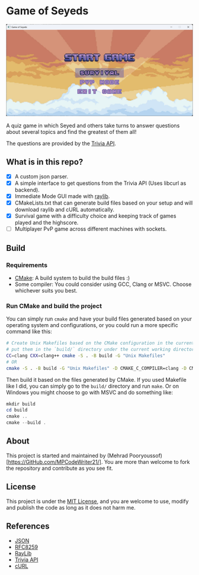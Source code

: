Game of Seyeds
==============

![GameOfSeyeds](https://github.com/MPCodeWriter21/Game-of-Seyeds/raw/dev/screen-shots/menu.png)

A quiz game in which Seyed and others take turns to answer questions about several topics
and find the greatest of them all!

The questions are provided by the [Trivia API](https://opentdb.com/).

What is in this repo?
---------------------

+ [x] A custom json parser.
+ [x] A simple interface to get questions from the Trivia API (Uses libcurl as backend).
+ [x] Immediate Mode GUI made with [raylib](https://www.raylib.com/).
+ [x] CMakeLists.txt that can generate build files based on your setup and will download raylib and cURL automatically.
+ [x] Survival game with a difficulty choice and keeping track of games played and the highscore.
+ [ ] Multiplayer PvP game across different machines with sockets.

Build
-----

### Requirements

+ [CMake](https://cmake.org/): A build system to build the build files :)
+ Some compiler: You could consider using GCC, Clang or MSVC. Choose whichever suits
  you best.

### Run CMake and build the project

You can simply run `cmake` and have your build files generated based on your operating
system and configurations, or you could run a more specific command like this:

```bash
# Create Unix Makefiles based on the CMake configuration in the current directory and
# put them in the `build/` directory under the current working directory and use clang
CC=clang CXX=clang++ cmake -S . -B build -G "Unix Makefiles"
# OR
cmake -S . -B build -G "Unix Makefiles" -D CMAKE_C_COMPILER=clang -D CMAKE_CXX_COMPILER=clang++
```

Then build it based on the files generated by CMake. If you used Makefile like I did,
you can simply go to the `build/` directory and run `make`. Or on Windows you might
choose to go with MSVC and do something like:

```powershell
mkdir build
cd build
cmake ..
cmake --build .
```

About
-----

This project is started and maintained by (Mehrad Pooryoussof)[https://GitHub.com/MPCodeWriter21/].
You are more than welcome to fork the repository and contribute as you see fit.

License
-------

This project is under the [MIT License](LICENSE), and you are welcome to use, modify and
publish the code as long as it does not harm me.

References
----------

+ [JSON](https://www.json.org/json-en.html)
+ [RFC8259](https://datatracker.ietf.org/doc/html/rfc8259)
+ [RayLib](https://www.raylib.com/)
+ [Trivia API](https://opentdb.com/)
+ [cURL](https://curl.se/libcurl/)
